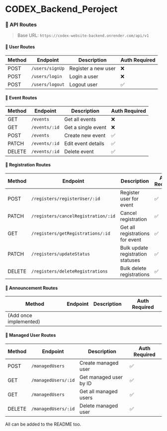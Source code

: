 # CODEX_Backend_Peroject


### 📘 API Routes

> Base URL: `https://codex-website-backend.onrender.com/api/v1`

#### 👤 User Routes

| Method | Endpoint        | Description         | Auth Required |
| ------ | --------------- | ------------------- | ------------- |
| POST   | `/users/signUp` | Register a new user | ❌             |
| POST   | `/users/login`  | Login a user        | ❌             |
| POST   | `/users/logout` | Logout user         | ✅             |

#### 📅 Event Routes

| Method | Endpoint      | Description        | Auth Required |
| ------ | ------------- | ------------------ | ------------- |
| GET    | `/events`     | Get all events     | ❌             |
| GET    | `/events/:id` | Get a single event | ❌             |
| POST   | `/events`     | Create new event   | ✅             |
| PATCH  | `/events/:id` | Edit event details | ✅             |
| DELETE | `/events/:id` | Delete event       | ✅             |

#### 📝 Registration Routes

| Method | Endpoint                            | Description                       | Auth Required |
| ------ | ----------------------------------- | --------------------------------- | ------------- |
| POST   | `/registers/registerUser/:id`       | Register user for event           | ✅             |
| PATCH  | `/registers/cancelRegistration/:id` | Cancel registration               | ✅             |
| GET    | `/registers/getRegistrations/:id`   | Get all registrations for event   | ✅             |
| PATCH  | `/registers/updateStatus`           | Bulk update registration statuses | ✅             |
| DELETE | `/registers/deleteRegistrations`    | Bulk delete registrations         | ✅             |

#### 📢 Announcement Routes

| Method                 | Endpoint | Description | Auth Required |
| ---------------------- | -------- | ----------- | ------------- |
| (Add once implemented) |          |             |               |

#### 👥 Managed User Routes

| Method | Endpoint            | Description            | Auth Required |
| ------ | ------------------- | ---------------------- | ------------- |
| POST   | `/managedUsers`     | Create managed user    | ✅             |
| GET    | `/managedUsers/:id` | Get managed user by ID | ✅             |
| GET    | `/managedUsers`     | Get all managed users  | ✅             |
| DELETE | `/managedUsers/:id` | Delete managed user    | ✅             |


All can be added to the README too.
